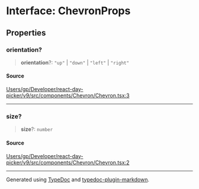 # Interface: ChevronProps

## Properties

### orientation?

> **orientation**?: `"up"` \| `"down"` \| `"left"` \| `"right"`

#### Source

[Users/gp/Developer/react-day-picker/v9/src/components/Chevron/Chevron.tsx:3](https://github.com/gpbl/react-day-picker/blob/005599683/src/components/Chevron/Chevron.tsx#L3)

***

### size?

> **size**?: `number`

#### Source

[Users/gp/Developer/react-day-picker/v9/src/components/Chevron/Chevron.tsx:2](https://github.com/gpbl/react-day-picker/blob/005599683/src/components/Chevron/Chevron.tsx#L2)

***

Generated using [TypeDoc](https://typedoc.org) and [typedoc-plugin-markdown](https://typedoc-plugin-markdown.org).
